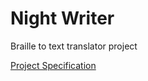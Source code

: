 # Night Writer
Braille to text translator project

[Project Specification](https://github.com/turingschool/curriculum/blob/master/source/projects/night_writer.markdown)
